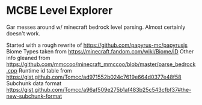 # MCBE Level Explorer

Gar messes around w/ minecraft bedrock level parsing. Almost certainly
doesn't work.

Started with a rough rewrite of https://github.com/papyrus-mc/papyrusjs
Biome Types taken from https://minecraft.fandom.com/wiki/Biome/ID
Other info gleaned from https://github.com/mmccoo/minecraft_mmccoo/blob/master/parse_bedrock.cpp
Runtime id table from https://gist.github.com/Tomcc/ad971552b024c7619e664d0377e48f58
Subchunk data format https://gist.github.com/Tomcc/a96af509e275b1af483b25c543cfbf37#the-new-subchunk-format
